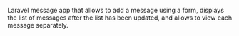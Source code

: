Laravel message app that allows to add a message using a form, displays the list of messages after the list has been updated, and allows to view each message separately.